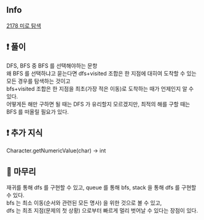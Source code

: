 ## Info

<a href="https://www.acmicpc.net/problem/2178" rel="nofollow">2178 미로 탐색</a>

## ❗ 풀이

DFS, BFS 중 BFS 를 선택해야하는 문항<br>
왜 BFS 를 선택하냐고 묻는다면 dfs+visited 조합은 한 지점에 대히여 도착할 수 있는 모든 경우를 탐색하는 것이고<br>
bfs+visited 조합은 한 지점을 최초(가장 적은 이동)로 도착하는 때가 언제인지 알 수 있다.<br>
어떻게든 해만 구하면 될 때는 DFS 가 유리할지 모르겠지만, 최적의 해를 구할 때는 BFS 를 떠올릴 필요가 있다.<br>

## ❗ 추가 지식

Character.getNumericValue(char) -> int

## 🙂 마무리

재귀를 통해 dfs 를 구현할 수 있고, queue 를 통해 bfs, stack 을 통해 dfs 를 구현할 수 있다.<br> 
bfs 는 최소 이동(순서와 관련된 모든 명사) 을 위한 것으로 볼 수 있고, <br>
dfs 는 최초 지점(문제의 첫 상황) 으로부터 빠르게 멀리 벗어날 수 있다는 장점이 있다.

